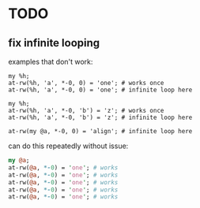 # TODO

## fix infinite looping

examples that don't work:

```perl6
my %h;
at-rw(%h, 'a', *-0, 0) = 'one'; # works once
at-rw(%h, 'a', *-0, 0) = 'one'; # infinite loop here
```

```perl6
my %h;
at-rw(%h, 'a', *-0, 'b') = 'z'; # works once
at-rw(%h, 'a', *-0, 'b') = 'z'; # infinite loop here
```

```perl6
at-rw(my @a, *-0, 0) = 'align'; # infinite loop here
```

can do this repeatedly without issue:

```perl
my @a;
at-rw(@a, *-0) = 'one'; # works
at-rw(@a, *-0) = 'one'; # works
at-rw(@a, *-0) = 'one'; # works
at-rw(@a, *-0) = 'one'; # works
at-rw(@a, *-0) = 'one'; # works
```

